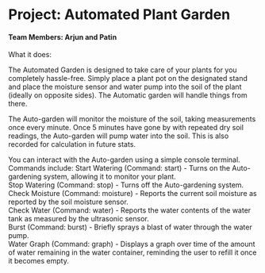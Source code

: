 # Project: Automated Plant Garden

#### Team Members: Arjun and Patin

What it does:

The Automated Garden is designed to take care of your plants for you completely hassle-free. Simply place a plant pot on the designated stand and place the moisture sensor and water pump into the soil of the plant (ideally on opposite sides). The Automatic garden will handle things from there.

The Auto-garden will monitor the moisture of the soil, taking measurements once every minute. Once 5 minutes have gone by with repeated dry soil readings, the Auto-garden will pump water into the soil. This is also recorded for calculation in future stats.

You can interact with the Auto-garden using a simple console terminal. Commands include: 
Start Watering (Command: start) - Turns on the Auto-gardening system, allowing it to monitor your plant.  
Stop Watering (Command: stop) - Turns off the Auto-gardening system.  
Check Moisture (Command: moisture) - Reports the current soil moisture as reported by the soil moisture sensor.  
Check Water (Command: water) - Reports the water contents of the water tank as measured by the ultrasonic sensor.  
Burst (Command: burst) - Briefly sprays a blast of water through the water pump.  
Water Graph (Command: graph) - Displays a graph over time of the amount of water remaining in the water container, reminding the user to refill it once it becomes empty.  
